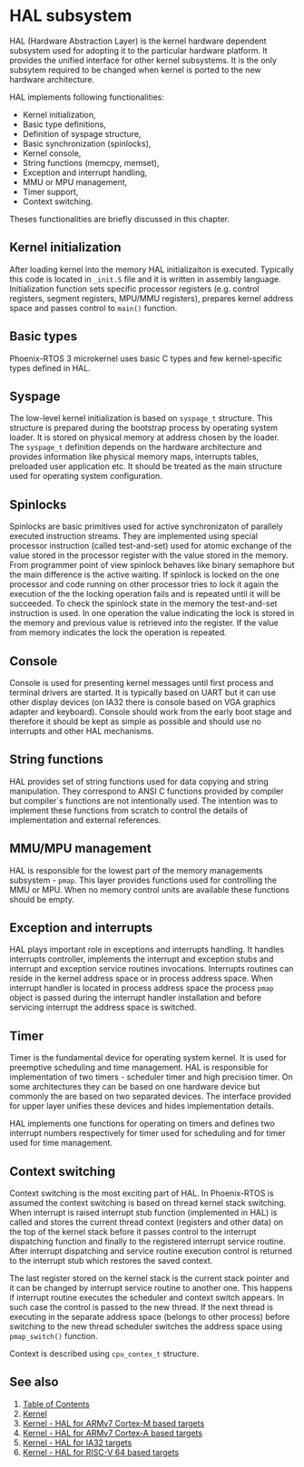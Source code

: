 # HAL subsystem

HAL (Hardware Abstraction Layer) is the kernel hardware dependent subsystem used for adopting it to the particular hardware platform. It provides the unified interface for other kernel subsystems. It is the only subsytem required to be changed when kernel is ported to the new hardware architecture.

HAL implements following functionalities:

* Kernel initialization,
* Basic type definitions,
* Definition of syspage structure,
* Basic synchronization (spinlocks),
* Kernel console,
* String functions (memcpy, memset),
* Exception and interrupt handling,
* MMU or MPU management,
* Timer support,
* Context switching.

Theses functionalities are briefly discussed in this chapter.

## Kernel initialization

After loading kernel into the memory HAL initializaiton is executed. Typically this code is located in `_init.S` file and it is written in assembly language. Initialization function sets specific processor registers (e.g. control registers, segment registers, MPU/MMU registers), prepares kernel address space and passes control to `main()` function.

## Basic types

Phoenix-RTOS 3 microkernel uses basic C types and few kernel-specific types defined in HAL.

## Syspage

The low-level kernel initialization is based on `syspage_t` structure. This structure is prepared during the bootstrap process by operating system loader.  It is stored on physical memory at address chosen by the loader.  The `syspage_t` definition depends on the hardware architecture and provides information like physical memory maps, interrupts tables, preloaded user application etc. It should be treated as the main structure used for operating system configuration.

## Spinlocks

Spinlocks are basic primitives used for active synchronizaton of parallely executed instruction streams. They are implemented using special processor instruction (called test-and-set) used for atomic exchange of the value stored in the processor register with the value stored in the memory. From programmer point of view spinlock behaves like binary semaphore but the main difference is the active waiting. If spinlock is locked on the one processor and code running on other processor tries to lock it again the execution of the the locking operation fails and is repeated until it will be succeeded. To check the spinlock state in the memory the test-and-set instruction is used. In one operation the value indicating the lock is stored in the memory and previous value is retrieved into the register. If the value from memory indicates the lock the operation is repeated.

## Console

Console is used for presenting kernel messages until first process and terminal drivers are started. It is typically based on UART but it can use other display devices (on IA32 there is console based on VGA graphics adapter and keyboard). Console should work from the early boot stage and therefore it should be kept as simple as possible and should use no interrupts and other HAL mechanisms.

## String functions

HAL provides set of string functions used for data copying and string manipulation. They correspond to ANSI C functions provided by compiler but compiler`s functions are not intentionally used. The intention was to implement these functions from scratch to control the details of implementation and external references.

## MMU/MPU management

HAL is responsible for the lowest part of the memory managements subsystem - `pmap`. This layer provides functions used for controlling the MMU or MPU. When no memory control units are available these functions should be empty.

## Exception and interrupts

HAL plays important role in exceptions and interrupts handling. It handles interrupts controller, implements the interrupt and exception stubs and interrupt and exception service routines invocations. Interrupts routines can reside in the kernel address space or in process address space. When interrupt handler is located in process address space the process `pmap` object is passed during the interrupt handler installation and before servicing interrupt the address space is switched.

## Timer

Timer is the fundamental device for operating system kernel. It is used for preemptive scheduling and time management. HAL is responsible for implementation of two timers - scheduler timer and high precision timer. On some architectures they can be based on one hardware device but commonly the are based on two separated devices. The interface provided for upper layer unifies these devices and hides implementation details.

HAL implements one functions for operating on timers and defines two interrupt numbers respectively for timer used for scheduling and for timer used for time management.

## Context switching

Context switching is the most exciting part of HAL. In Phoenix-RTOS is assumed the context switching is based on thread kernel stack switching. When interrupt is raised interrupt stub function (implemented in HAL) is called and stores the current thread context (registers and other data) on the top of the kernel stack before it passes control to the interrupt dispatching function and finally to the registered interrupt service routine. After interrupt dispatching and service routine execution control is returned to the interrupt stub which restores the saved context.

The last register stored on the kernel stack is the current stack pointer and it can be changed by interrupt service routine to another one. This happens if interrupt routine executes the scheduler and context switch appears. In such case the control is passed to the new thread. If the next thread is executing in the separate address space (belongs to other process) before switching to the new thread scheduler switches the address space using `pmap_switch()` function.

Context is described using `cpu_contex_t` structure.

## See also

1. [Table of Contents](README.md)
2. [Kernel](../kernel.md)
3. [Kernel - HAL for ARMv7 Cortex-M based targets](armv7m.md)
4. [Kernel - HAL for ARMv7 Cortex-A based targets](armv7a.md)
5. [Kernel - HAL for IA32 targets](ia32.md)
6. [Kernel - HAL for RISC-V 64 based targets](riscv64.md)